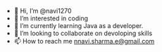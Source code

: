 - 👋 Hi, I’m @navi1270
- 👀 I’m interested in coding
- 🌱 I’m currently learning Java as a developer.
- 💞️ I’m looking to collaborate on devoloping skills
- 📫 How to reach me nnavi.sharma.e@gmail.com

<!---
navi1270/navi1270 is a ✨ special ✨ repository because its `README.md` (this file) appears on your GitHub profile.
You can click the Preview link to take a look at your changes.
--->
